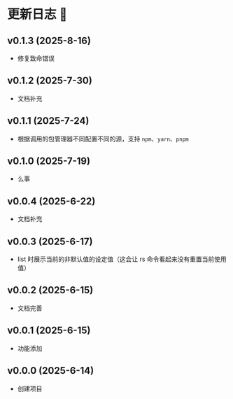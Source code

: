 # 更新日志 📔

## v0.1.3 (2025-8-16)

- 修复致命错误

## v0.1.2 (2025-7-30)

- 文档补充

## v0.1.1 (2025-7-24)

- 根据调用的包管理器不同配置不同的源，支持 `npm`、`yarn`、`pnpm`

## v0.1.0 (2025-7-19)

- 么事

## v0.0.4 (2025-6-22)

- 文档补充

## v0.0.3 (2025-6-17)

- list 时展示当前的非默认值的设定值（这会让 rs 命令看起来没有重置当前使用值）

## v0.0.2 (2025-6-15)

- 文档完善

## v0.0.1 (2025-6-15)

- 功能添加

## v0.0.0 (2025-6-14)

- 创建项目

